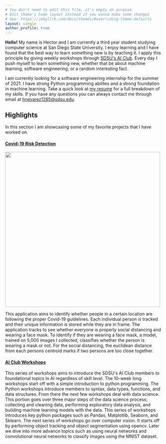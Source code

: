```yaml
---
# You don't need to edit this file, it's empty on purpose.
# Edit theme's home layout instead if you wanna make some changes
# See: https://jekyllrb.com/docs/themes/#overriding-theme-defaults
layout: single
author_profile: true
---
```


**Hello!** My name is Hector and I am currently a third year student studying computer science at San Diego State University. I enjoy learning and I have found that the best way to learn something new is by teaching it. I apply this principle by giving weekly workshops through [SDSU's AI Club](https://aiclub.sdsu.edu/). Every day I push myself to learn something new, whether that be about machine learning, software engineering, or a random interesting fact. <br>

I am currently looking for a software engineering internship for the summer of 2021. I have strong Python programming abilites and a strong foundation in machine learning. Take a quick look at [my resume](#) for a full breakdown of my skills. If you have any questions you can always contact me through email at <hnevarez1285@sdsu.edu>.

## Highlights
In this section I am showcasing some of my favorite projects that I have worked on.

#### [Covid-19 Risk Detection](https://github.com/HectorENevarez/Covid-Risk-Detection)
<p align="left">
  <img src="assets/images/outpy.gif" width="500">
</p>
This application aims to identify whether people in a certain location are following the proper Covid-19 guidelines. Each individual person is tracked and their unique information is stored while they are in frame. The application tracks to see whether everyone is properly social distancing and wearing a face mask. To identify if they are wearing a face mask, a model, trained on 5,000 images I collected, classifies whether the person is wearing a mask or not. For the social distancing, the euclidean distance from each persons centroid marks if two persons are too close together.

#### [AI Club Workshops](https://hectorenevarez.github.io/AIClubWorkshopsFall20/)
This series of workshops aims to introduce the SDSU's AI Club members to foundational topics in AI regardless of skill level. The 10-week long workshops start off with a simple introduction to python programming. The Python workshops introduce members to syntax, data types, functions, and data structures. From there the next few workshops deal with data science. This portion goes over three major steps of the data science process; collecting and cleaning data, performing exploratory data analysis, and building machine learning models with the data. This series of workshops introduces key python packages such as Pandas, Matplotlib, Seaborn, and Sklearn. The next series of workshops go over computer vision. It starts off by performing object tracking and object segmentation using opencv. Later we dive into more advance topics such as using neural networks and convolutional neural networks to classify images using the MNIST dataset.
